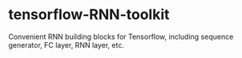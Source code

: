 # tensorflow-RNN-toolkit
Convenient RNN building blocks for Tensorflow, including sequence generator, FC layer, RNN layer, etc. 

